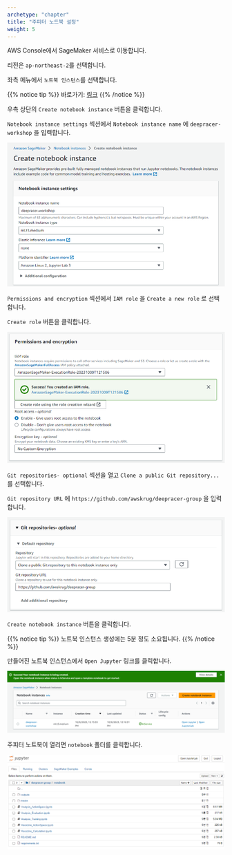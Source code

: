 ```yaml
---
archetype: "chapter"
title: "주피터 노드북 설정"
weight: 5
---
```


AWS Console에서 SageMaker 서비스로 이동합니다.

리전은 `ap-northeast-2`를 선택합니다.

좌측 메뉴에서 `노트북 인스턴스`를 선택합니다.

{{% notice tip %}}
바로가기: [링크](https://ap-northeast-2.console.aws.amazon.com/sagemaker/home?region=ap-northeast-2#/notebook-instances)
{{% /notice %}}

우측 상단의 `Create notebook instance` 버튼을 클릭합니다.

`Notebook instance settings` 섹션에서 `Notebook instance name` 에 `deepracer-workshop` 을 입력합니다.

![](./images/notebook-01.png)

`Permissions and encryption` 섹션에서 `IAM role` 을 `Create a new role` 로 선택합니다.

`Create role` 버튼을 클릭합니다.

![](./images/notebook-02.png)

`Git repositories- optional` 섹션을 열고 `Clone a public Git repository...` 를 선택합니다.

`Git repository URL` 에 `https://github.com/awskrug/deepracer-group` 을 입력합니다.

![](./images/notebook-03.png)

`Create notebook instance` 버튼을 클릭합니다.

{{% notice tip %}}
노트북 인스턴스 생성에는 5분 정도 소요됩니다.
{{% /notice %}}

만들어진 노트북 인스턴스에서 `Open Jupyter` 링크를 클릭합니다.

![](./images/notebook-04.png)

주피터 노트북이 열리면 `notebook` 폴더를 클릭합니다.

![](./images/notebook-05.png)

